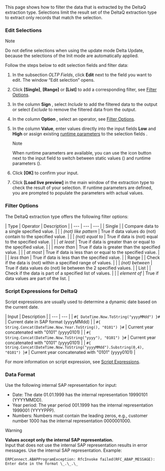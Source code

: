 This page shows how to filter the data that is extracted by the DeltaQ extraction type. Selections limit the result set of the DeltaQ extraction type to extract only records that match the selection.

### Edit Selections

Note

Do not define selections when using the update mode Delta Update, because the selections of the Init mode are automatically applied.

Follow the steps below to edit selection fields and filter data:

1. In the subsection *OLTP Fields*, click **Edit** next to the field you want to edit. The window “Edit selection” opens.

1. Click **[Single]**, **[Range]** or **[List]** to add a corresponding filter, see [Filter Options](#filter-options).

1. In the column **Sign** , select *Include* to add the filtered data to the output or select *Exclude* to remove the filtered data from the output.

1. In the column **Option** , select an operator, see [Filter Options](#filter-options).

1. In the column **Value**, enter values directly into the input fields **Low** and **High** or assign existing [runtime parameters](../edit-runtime-parameters/) to the selection fields .

   Note

   When runtime parameters are available, you can use the icon button next to the input field to switch between static values () and runtime parameters ().

1. Click **[OK]** to confirm your input.

1. Click **[Load live preview]** in the main window of the extraction type to check the result of your selection. If runtime parameters are defined, you are prompted to populate the parameters with actual values.

### Filter Options

The DeltaQ extraction type offers the following filter options:

| Type | Operator | Description | | --- | --- | --- | | Single | | Compare data to a single specified value. | | | *(not) like pattern* | True if data values do (not) contain to the specified value. | | | *(not) equal to* | True if data is (not) equal to the specified value. | | | *at least* | True if data is greater than or equal to the specified value. | | | *more than* | True if data is greater than the specified value. | | | *at most* | True if data is less than or equal to the specified value. | | | *less than* | True if data is less than the specified value. | | Range | | Check if the data is (not) within a specified range of values. | | | *(not) between* | True if data values do (not) lie between the 2 specified values. | | List | | Check if the data is part of a specified list of values. | | | *element of* | True if data values are part of the list. |

### Script Expressions for DeltaQ

Script expressions are usually used to determine a dynamic date based on the current date.

| Input | Description | | --- | --- | | `#{ DateTime.Now.ToString("yyyyMMdd") }#` | Current date in SAP format (yyyyMMdd) | | `#{ String.Concat(DateTime.Now.Year.ToString(), "0101") }#` | Current year concatenated with "0101" (yyyy0101) | | `#{ String.Concat(DateTime.Now.ToString("yyyy"), "0101") }#` | Current year concatenated with "0101" (yyyy0101) | | `#{ String.Concat(DateTime.Now.ToString("yyyyMMdd").Substring(0,4), "0101") }#` | Current year concatenated with "0101" (yyyy0101) |

For more information on script expression, see [Script Expressions](../../parameters/script-expressions/).

### Data Format

Use the following internal SAP representation for input:

- Date: The date 01.01.1999 has the internal representation 19990101 (YYYYMMDD).
- Year period: The year period 001.1999 has the internal representation 1999001 (YYYYPPP).
- Numbers: Numbers must contain the leading zeros, e.g., customer number 1000 has the internal representation 0000001000.

Warning

**Values accept only the internal SAP representation.**\
Input that does not use the internal SAP representation results in error messages. Use the internal SAP representation. Example:

```text
ERPConnect.ABAPProgramException: RfcInvoke failed(RFC_ABAP_MESSAGE): Enter date in the format \_.\_.\_

```
